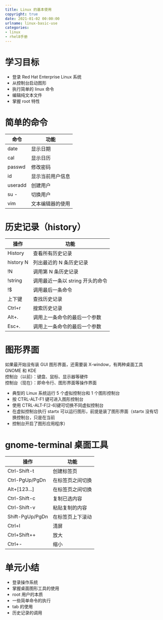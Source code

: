 ```yaml
---
title: Linux 的基本使用
copyright: true
date: 2021-01-02 00:00:00
urlname: linux-basic-use
categories:
- linux
- rhel8手册
---
```

# 学习目标  
- 登录 Red Hat Enterprise Linux 系统
- 从控制台启动图形
- 执行简单的 linux 命令
- 编辑纯文本文件
- 掌握 root 特性

# 简单的命令

| 命令    | 功能             |
| ------- | ---------------- |
| date    | 显示日期         |
| cal     | 显示日历         |
| passwd  | 修改密码         |
| id      | 显示当前用户信息 |
| useradd | 创建用户         |
| su -    | 切换用户         |
| vim     | 文本编辑器的使用 |
<!-- more -->  

# 历史记录（history）

| 操作      | 功能                           |
| --------- | ------------------------------ |
| History   | 查看所有历史记录               |
| history N | 列出最近的 N 条历史记录          |
| !N        | 调用第 N 条历史记录              |
| !string   | 调用最近一条以 string 开头的命令 |
| !$        | 调用最后一条命令               |
| 上下键    | 查找历史记录                   |
| Ctrl+r    | 搜索历史记录                   |
| Alt+.     | 调用上一条命令的最后一个参数   |
| Esc+.     | 调用上一条命令的最后一个参数   |

# 图形界面

如果最开始没有装 GUI 图形界面，还需要装 X-window，有两种桌面工具 GNOME 和 KDE  
控制台（以前）：键盘、鼠标、显示器等硬件  
控制台（现在）：即命令行、图形界面等操作界面

- 典型的 Linux 系统运行 5 个虚拟控制台和 1 个图形控制台
- 按 CTRL-ALT-F1 键可进入图形控制台
- 使用 CTRL-ALT-F[2-6]键可切换不同虚拟控制台
- 在虚拟控制台执行 startx 可以运行图形，前提是装了图形界面（startx 没有切换控制台，只是在当前
- 控制台开启了图形应用程序）

# gnome-terminal 桌面工具

| 操作            | 功能        |
| --------------- | ---------------- |
| Ctrl-Shift-t    | 创建标签页       |
| Ctrl-PgUp/PgDn  | 在标签页之间切换 |
| Alt+[123...]    | 在标签页之间切换 |
| Ctrl-Shift-c    | 复制已选内容     |
| Ctrl-Shift-v    | 粘贴复制的内容   |
| Shift-PgUp/PgDn | 在标签页上下滚动 |
| Ctrl+l          | 清屏             |
| Ctrl+Shift++    | 放大	|
| Ctrl+-          | 缩小	|

# 单元小结  
- 登录操作系统
- 掌握桌面图形工具的使用
- root 用户的本质
- 一些简单命令的执行
- tab 的使用
- 历史记录的调用